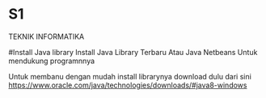 # S1
TEKNIK INFORMATIKA


#Install Java library
Install Java Library Terbaru Atau Java Netbeans Untuk mendukung programnnya


Untuk membanu dengan mudah install librarynya download dulu dari sini
https://www.oracle.com/java/technologies/downloads/#java8-windows
